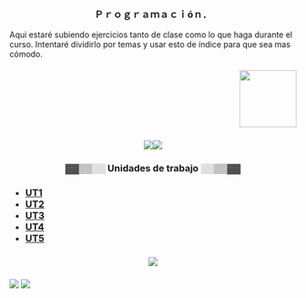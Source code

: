 <h3 align="center">Ｐｒｏｇｒａｍａｃｉóｎ．</h3>

<p>Aqui estaré subiendo ejercicios tanto de clase como lo que haga durante el curso. Intentaré dividirlo por temas y usar esto de índice para que sea mas cómodo.</p>

<h4 align="right"><img height="100" width="100"src="https://i.redd.it/k126wnojy9801.gif"></h4>

<h3 align="center"><img src="https://64.media.tumblr.com/10332b83ea5c4c2bfef5412b9ae46e19/78d3fa84e9189cc4-55/s400x600/45c56e3b758f4cb5a3a00faa85c57dea271bab24.gifv"/><img src="https://64.media.tumblr.com/10332b83ea5c4c2bfef5412b9ae46e19/78d3fa84e9189cc4-55/s400x600/45c56e3b758f4cb5a3a00faa85c57dea271bab24.gifv"/></h3>

<h3 align="center">▓▓▒▒░░ Unidades de trabajo ░░▒▒▓▓</h3>
<h3>
 <ul>
    <li><a href="https://github.com/toninavhd/1-DAW_pt2/tree/main/PRO/ut1"> UT1 </a></li>
    <li><a href=""> UT2 </a></li>
    <li><a href=""> UT3 </a></li> 
    <li><a href=""> UT4 </a></li>
    <li><a href=""> UT5 </a></li>  
 </ul>
</h3>
<h3 align="center"><img src="https://64.media.tumblr.com/2cc4bda506dc6912e2281e15ead9548c/d13c4997ba816f01-c8/s400x600/843b0babc5e2c25d6c9c8fb2da7b13b66438aba6.gifv"></h3>



<h3 aling="left"><img src="https://64.media.tumblr.com/c4054840e87489a1181b9eca82dce5f2/478a5d9fed8bc5bc-07/s100x200/baea399325d6f90024d78d4381bd000d4f1b47e4.gifv"> <img src="https://64.media.tumblr.com/e7cc10b00c066f1454593fc260fa2dce/c4ace858d3001b2c-5d/s400x600/a368657e9217eaa54d68f2598fe5b4fa6b3ff908.gifv"></h3>